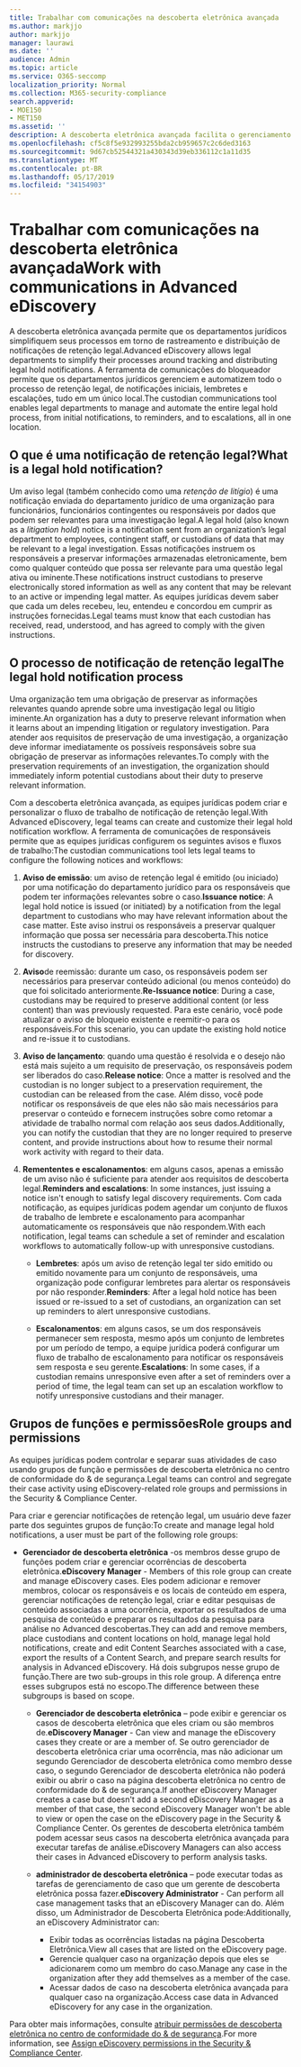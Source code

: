 ```yaml
---
title: Trabalhar com comunicações na descoberta eletrônica avançada
ms.author: markjjo
author: markjjo
manager: laurawi
ms.date: ''
audience: Admin
ms.topic: article
ms.service: O365-seccomp
localization_priority: Normal
ms.collection: M365-security-compliance
search.appverid:
- MOE150
- MET150
ms.assetid: ''
description: A descoberta eletrônica avançada facilita o gerenciamento do fluxo de trabalho de notificação de retenção legal para notificar os responsáveis pelas investigações legais.
ms.openlocfilehash: cf5c8f5e932993255bda2cb959657c2c6ded3163
ms.sourcegitcommit: 9d67cb52544321a430343d39eb336112c1a11d35
ms.translationtype: MT
ms.contentlocale: pt-BR
ms.lasthandoff: 05/17/2019
ms.locfileid: "34154903"
---
```

# <a name="work-with-communications-in-advanced-ediscovery"></a><span data-ttu-id="c8a1c-103">Trabalhar com comunicações na descoberta eletrônica avançada</span><span class="sxs-lookup"><span data-stu-id="c8a1c-103">Work with communications in Advanced eDiscovery</span></span>

<span data-ttu-id="c8a1c-104">A descoberta eletrônica avançada permite que os departamentos jurídicos simplifiquem seus processos em torno de rastreamento e distribuição de notificações de retenção legal.</span><span class="sxs-lookup"><span data-stu-id="c8a1c-104">Advanced eDiscovery allows legal departments to simplify their processes around tracking and distributing legal hold notifications.</span></span> <span data-ttu-id="c8a1c-105">A ferramenta de comunicações do bloqueador permite que os departamentos jurídicos gerenciem e automatizem todo o processo de retenção legal, de notificações iniciais, lembretes e escalações, tudo em um único local.</span><span class="sxs-lookup"><span data-stu-id="c8a1c-105">The custodian communications tool enables legal departments to manage and automate the entire legal hold process, from initial notifications, to reminders, and to escalations, all in one location.</span></span>

## <a name="what-is-a-legal-hold-notification"></a><span data-ttu-id="c8a1c-106">O que é uma notificação de retenção legal?</span><span class="sxs-lookup"><span data-stu-id="c8a1c-106">What is a legal hold notification?</span></span>

<span data-ttu-id="c8a1c-107">Um aviso legal (também conhecido como uma *retenção de litígio*) é uma notificação enviada do departamento jurídico de uma organização para funcionários, funcionários contingentes ou responsáveis por dados que podem ser relevantes para uma investigação legal.</span><span class="sxs-lookup"><span data-stu-id="c8a1c-107">A legal hold (also known as a *litigation hold*) notice is a notification sent from an organization’s legal department to employees, contingent staff, or custodians of data that may be relevant to a legal investigation.</span></span> <span data-ttu-id="c8a1c-108">Essas notificações instruem os responsáveis a preservar informações armazenadas eletronicamente, bem como qualquer conteúdo que possa ser relevante para uma questão legal ativa ou iminente.</span><span class="sxs-lookup"><span data-stu-id="c8a1c-108">These notifications instruct custodians to preserve electronically stored information as well as any content that may be relevant to an active or impending legal matter.</span></span> <span data-ttu-id="c8a1c-109">As equipes jurídicas devem saber que cada um deles recebeu, leu, entendeu e concordou em cumprir as instruções fornecidas.</span><span class="sxs-lookup"><span data-stu-id="c8a1c-109">Legal teams must know that each custodian has received, read, understood, and has agreed to comply with the given instructions.</span></span>

## <a name="the-legal-hold-notification-process"></a><span data-ttu-id="c8a1c-110">O processo de notificação de retenção legal</span><span class="sxs-lookup"><span data-stu-id="c8a1c-110">The legal hold notification process</span></span>

<span data-ttu-id="c8a1c-111">Uma organização tem uma obrigação de preservar as informações relevantes quando aprende sobre uma investigação legal ou litígio iminente.</span><span class="sxs-lookup"><span data-stu-id="c8a1c-111">An organization has a duty to preserve relevant information when it learns about an impending litigation or regulatory investigation.</span></span> <span data-ttu-id="c8a1c-112">Para atender aos requisitos de preservação de uma investigação, a organização deve informar imediatamente os possíveis responsáveis sobre sua obrigação de preservar as informações relevantes.</span><span class="sxs-lookup"><span data-stu-id="c8a1c-112">To comply with the preservation requirements of an investigation, the organization should immediately inform potential custodians about their duty to preserve relevant information.</span></span>

<span data-ttu-id="c8a1c-113">Com a descoberta eletrônica avançada, as equipes jurídicas podem criar e personalizar o fluxo de trabalho de notificação de retenção legal.</span><span class="sxs-lookup"><span data-stu-id="c8a1c-113">With Advanced eDiscovery, legal teams can create and customize their legal hold notification workflow.</span></span> <span data-ttu-id="c8a1c-114">A ferramenta de comunicações de responsáveis permite que as equipes jurídicas configurem os seguintes avisos e fluxos de trabalho:</span><span class="sxs-lookup"><span data-stu-id="c8a1c-114">The custodian communications tool lets legal teams to configure the following notices and workflows:</span></span>

1. <span data-ttu-id="c8a1c-115">**Aviso de emissão**: um aviso de retenção legal é emitido (ou iniciado) por uma notificação do departamento jurídico para os responsáveis que podem ter informações relevantes sobre o caso.</span><span class="sxs-lookup"><span data-stu-id="c8a1c-115">**Issuance notice**: A legal hold notice is issued (or initiated) by a notification from the legal department to custodians who may have relevant information about the case matter.</span></span> <span data-ttu-id="c8a1c-116">Este aviso instrui os responsáveis a preservar qualquer informação que possa ser necessária para descoberta.</span><span class="sxs-lookup"><span data-stu-id="c8a1c-116">This notice instructs the custodians to preserve any information that may be needed for discovery.</span></span>
   
2.  <span data-ttu-id="c8a1c-117">**Aviso**de reemissão: durante um caso, os responsáveis podem ser necessários para preservar conteúdo adicional (ou menos conteúdo) do que foi solicitado anteriormente.</span><span class="sxs-lookup"><span data-stu-id="c8a1c-117">**Re-Issuance notice**: During a case, custodians may be required to preserve additional content (or less content) than was previously requested.</span></span> <span data-ttu-id="c8a1c-118">Para este cenário, você pode atualizar o aviso de bloqueio existente e reemitir-o para os responsáveis.</span><span class="sxs-lookup"><span data-stu-id="c8a1c-118">For this scenario, you can update the existing hold notice and re-issue it to custodians.</span></span>

3.  <span data-ttu-id="c8a1c-119">**Aviso de lançamento**: quando uma questão é resolvida e o desejo não está mais sujeito a um requisito de preservação, os responsáveis podem ser liberados do caso.</span><span class="sxs-lookup"><span data-stu-id="c8a1c-119">**Release notice**: Once a matter is resolved and the custodian is no longer subject to a preservation requirement, the custodian can be released from the case.</span></span> <span data-ttu-id="c8a1c-120">Além disso, você pode notificar os responsáveis de que eles não são mais necessários para preservar o conteúdo e fornecem instruções sobre como retomar a atividade de trabalho normal com relação aos seus dados.</span><span class="sxs-lookup"><span data-stu-id="c8a1c-120">Additionally, you can notify the custodian that they are no longer required to preserve content, and provide instructions about how to resume their normal work activity with regard to their data.</span></span>

4. <span data-ttu-id="c8a1c-121">**Remententes e escalonamentos**: em alguns casos, apenas a emissão de um aviso não é suficiente para atender aos requisitos de descoberta legal.</span><span class="sxs-lookup"><span data-stu-id="c8a1c-121">**Reminders and escalations**: In some instances, just issuing a notice isn't enough to satisfy legal discovery requirements.</span></span> <span data-ttu-id="c8a1c-122">Com cada notificação, as equipes jurídicas podem agendar um conjunto de fluxos de trabalho de lembrete e escalonamento para acompanhar automaticamente os responsáveis que não respondem.</span><span class="sxs-lookup"><span data-stu-id="c8a1c-122">With each notification, legal teams can schedule a set of reminder and escalation workflows to automatically follow-up with unresponsive custodians.</span></span>

    - <span data-ttu-id="c8a1c-123">**Lembretes**: após um aviso de retenção legal ter sido emitido ou emitido novamente para um conjunto de responsáveis, uma organização pode configurar lembretes para alertar os responsáveis por não responder.</span><span class="sxs-lookup"><span data-stu-id="c8a1c-123">**Reminders**:  After a legal hold notice has been issued or re-issued to a set of custodians, an organization can set up reminders to alert unresponsive custodians.</span></span>

    - <span data-ttu-id="c8a1c-124">**Escalonamentos**: em alguns casos, se um dos responsáveis permanecer sem resposta, mesmo após um conjunto de lembretes por um período de tempo, a equipe jurídica poderá configurar um fluxo de trabalho de escalonamento para notificar os responsáveis sem resposta e seu gerente.</span><span class="sxs-lookup"><span data-stu-id="c8a1c-124">**Escalations**: In some cases, if a custodian remains unresponsive even after a set of reminders over a period of time, the legal team can set up an escalation workflow to notify unresponsive custodians and their manager.</span></span>

## <a name="role-groups-and-permissions"></a><span data-ttu-id="c8a1c-125">Grupos de funções e permissões</span><span class="sxs-lookup"><span data-stu-id="c8a1c-125">Role groups and permissions</span></span> 

<span data-ttu-id="c8a1c-126">As equipes jurídicas podem controlar e separar suas atividades de caso usando grupos de função e permissões de descoberta eletrônica no centro de conformidade do & de segurança.</span><span class="sxs-lookup"><span data-stu-id="c8a1c-126">Legal teams can control and segregate their case activity using eDiscovery-related role groups and permissions in the Security & Compliance Center.</span></span> 

<span data-ttu-id="c8a1c-127">Para criar e gerenciar notificações de retenção legal, um usuário deve fazer parte dos seguintes grupos de função:</span><span class="sxs-lookup"><span data-stu-id="c8a1c-127">To create and manage legal hold notifications, a user must be part of the following role groups:</span></span>

- <span data-ttu-id="c8a1c-128">**Gerenciador de descoberta eletrônica** -os membros desse grupo de funções podem criar e gerenciar ocorrências de descoberta eletrônica.</span><span class="sxs-lookup"><span data-stu-id="c8a1c-128">**eDiscovery Manager** - Members of this role group can create and manage eDiscovery cases.</span></span> <span data-ttu-id="c8a1c-129">Eles podem adicionar e remover membros, colocar os responsáveis e os locais de conteúdo em espera, gerenciar notificações de retenção legal, criar e editar pesquisas de conteúdo associadas a uma ocorrência, exportar os resultados de uma pesquisa de conteúdo e preparar os resultados da pesquisa para análise no Advanced descobertas.</span><span class="sxs-lookup"><span data-stu-id="c8a1c-129">They can add and remove members, place custodians and content locations on hold, manage legal hold notifications, create and edit Content Searches associated with a case, export the results of a Content Search, and prepare search results for analysis in Advanced eDiscovery.</span></span> <span data-ttu-id="c8a1c-130">Há dois subgrupos nesse grupo de função.</span><span class="sxs-lookup"><span data-stu-id="c8a1c-130">There are two sub-groups in this role group.</span></span> <span data-ttu-id="c8a1c-131">A diferença entre esses subgrupos está no escopo.</span><span class="sxs-lookup"><span data-stu-id="c8a1c-131">The difference between these subgroups is based on scope.</span></span>

  - <span data-ttu-id="c8a1c-132">**Gerenciador de descoberta eletrônica** – pode exibir e gerenciar os casos de descoberta eletrônica que eles criam ou são membros de.</span><span class="sxs-lookup"><span data-stu-id="c8a1c-132">**eDiscovery Manager** - Can view and manage the eDiscovery cases they create or are a member of.</span></span> <span data-ttu-id="c8a1c-133">Se outro gerenciador de descoberta eletrônica criar uma ocorrência, mas não adicionar um segundo Gerenciador de descoberta eletrônica como membro desse caso, o segundo Gerenciador de descoberta eletrônica não poderá exibir ou abrir o caso na página descoberta eletrônica no centro de conformidade do & de segurança.</span><span class="sxs-lookup"><span data-stu-id="c8a1c-133">If another eDiscovery Manager creates a case but doesn't add a second eDiscovery Manager as a member of that case, the second eDiscovery Manager won't be able to view or open the case on the eDiscovery page in the Security & Compliance Center.</span></span> <span data-ttu-id="c8a1c-134">Os gerentes de descoberta eletrônica também podem acessar seus casos na descoberta eletrônica avançada para executar tarefas de análise.</span><span class="sxs-lookup"><span data-stu-id="c8a1c-134">eDiscovery Managers can also access their cases in Advanced eDiscovery to perform analysis tasks.</span></span>

  - <span data-ttu-id="c8a1c-135">**administrador de descoberta eletrônica** – pode executar todas as tarefas de gerenciamento de caso que um gerente de descoberta eletrônica possa fazer.</span><span class="sxs-lookup"><span data-stu-id="c8a1c-135">**eDiscovery Administrator** - Can perform all case management tasks that an eDiscovery Manager can do.</span></span> <span data-ttu-id="c8a1c-136">Além disso, um Administrador de Descoberta Eletrônica pode:</span><span class="sxs-lookup"><span data-stu-id="c8a1c-136">Additionally, an eDiscovery Administrator can:</span></span>
    
    - <span data-ttu-id="c8a1c-137">Exibir todas as ocorrências listadas na página Descoberta Eletrônica.</span><span class="sxs-lookup"><span data-stu-id="c8a1c-137">View all cases that are listed on the eDiscovery page.</span></span>
    - <span data-ttu-id="c8a1c-138">Gerencie qualquer caso na organização depois que eles se adicionarem como um membro do caso.</span><span class="sxs-lookup"><span data-stu-id="c8a1c-138">Manage any case in the organization after they add themselves as a member of the case.</span></span>
    - <span data-ttu-id="c8a1c-139">Acessar dados de caso na descoberta eletrônica avançada para qualquer caso na organização.</span><span class="sxs-lookup"><span data-stu-id="c8a1c-139">Access case data in Advanced eDiscovery for any case in the organization.</span></span>

<span data-ttu-id="c8a1c-140">Para obter mais informações, consulte [atribuir permissões de descoberta eletrônica no centro de conformidade do & de segurança](../assign-ediscovery-permissions.md).</span><span class="sxs-lookup"><span data-stu-id="c8a1c-140">For more information, see [Assign eDiscovery permissions in the Security & Compliance Center](../assign-ediscovery-permissions.md).</span></span>